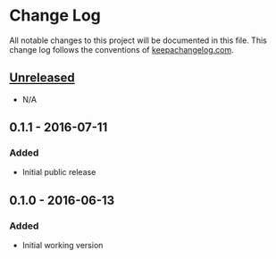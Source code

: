 # Change Log

All notable changes to this project will be documented in this file. This change log follows the conventions of [keepachangelog.com](http://keepachangelog.com/).

## [Unreleased]

- N/A

## 0.1.1 - 2016-07-11

### Added

- Initial public release

## 0.1.0 - 2016-06-13

### Added

- Initial working version

[Unreleased]: https://github.com/your-name/gh-utils/compare/0.1.1...HEAD
[0.1.1]: https://github.com/your-name/gh-utils/compare/0.1.0...0.1.1
